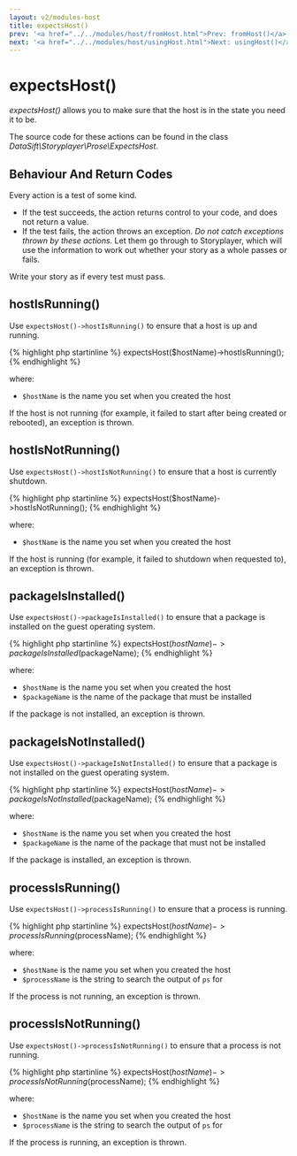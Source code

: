 ```yaml
---
layout: v2/modules-host
title: expectsHost()
prev: '<a href="../../modules/host/fromHost.html">Prev: fromHost()</a>'
next: '<a href="../../modules/host/usingHost.html">Next: usingHost()</a>'
---
```


# expectsHost()

_expectsHost()_ allows you to make sure that the host is in the state you need it to be.

The source code for these actions can be found in the class _DataSift\Storyplayer\Prose\ExpectsHost_.

## Behaviour And Return Codes

Every action is a test of some kind.

* If the test succeeds, the action returns control to your code, and does not return a value.
* If the test fails, the action throws an exception. _Do not catch exceptions thrown by these actions._ Let them go through to Storyplayer, which will use the information to work out whether your story as a whole passes or fails.

Write your story as if every test must pass.

## hostIsRunning()

Use `expectsHost()->hostIsRunning()` to ensure that a host is up and running.

{% highlight php startinline %}
expectsHost($hostName)->hostIsRunning();
{% endhighlight %}

where:

* `$hostName` is the name you set when you created the host

If the host is not running (for example, it failed to start after being created or rebooted), an exception is thrown.

## hostIsNotRunning()

Use `expectsHost()->hostIsNotRunning()` to ensure that a host is currently shutdown.

{% highlight php startinline %}
expectsHost($hostName)->hostIsNotRunning();
{% endhighlight %}

where:

* `$hostName` is the name you set when you created the host

If the host is running (for example, it failed to shutdown when requested to), an exception is thrown.

## packageIsInstalled()

Use `expectsHost()->packageIsInstalled()` to ensure that a package is installed on the guest operating system.

{% highlight php startinline %}
expectsHost($hostName)->packageIsInstalled($packageName);
{% endhighlight %}

where:

* `$hostName` is the name you set when you created the host
* `$packageName` is the name of the package that must be installed

If the package is not installed, an exception is thrown.

## packageIsNotInstalled()

Use `expectsHost()->packageIsNotInstalled()` to ensure that a package is not installed on the guest operating system.

{% highlight php startinline %}
expectsHost($hostName)->packageIsNotInstalled($packageName);
{% endhighlight %}

where:

* `$hostName` is the name you set when you created the host
* `$packageName` is the name of the package that must not be installed

If the package is installed, an exception is thrown.

## processIsRunning()

Use `expectsHost()->processIsRunning()` to ensure that a process is running.

{% highlight php startinline %}
expectsHost($hostName)->processIsRunning($processName);
{% endhighlight %}

where:

* `$hostName` is the name you set when you created the host
* `$processName` is the string to search the output of `ps` for

If the process is not running, an exception is thrown.

## processIsNotRunning()

Use `expectsHost()->processIsNotRunning()` to ensure that a process is not running.

{% highlight php startinline %}
expectsHost($hostName)->processIsNotRunning($processName);
{% endhighlight %}

where:

* `$hostName` is the name you set when you created the host
* `$processName` is the string to search the output of `ps` for

If the process is running, an exception is thrown.
